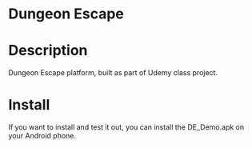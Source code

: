# Dungeon Escape

# Description
Dungeon Escape platform, built as part of Udemy class project.

# Install
If you want to install and test it out, you can install the DE_Demo.apk on your
Android phone.